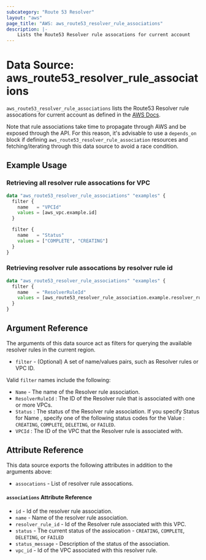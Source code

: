 ```yaml
---
subcategory: "Route 53 Resolver"
layout: "aws"
page_title: "AWS: aws_route53_resolver_rule_associations"
description: |-
    Lists the Route53 Resolver rule assocations for current account
---
```


# Data Source: aws_route53_resolver_rule_associations

`aws_route53_resolver_rule_associations` lists the Route53 Resolver rule assocations for current account as defined in the
[AWS Docs](https://docs.aws.amazon.com/Route53/latest/APIReference/API_route53resolver_ListResolverRuleAssociations.html).

Note that rule associations take time to propagate through AWS and be exposed through the API. For this reason, it's advisable to use a `depends_on` block if defining `aws_route53_resolver_rule_association` resources and fetching/iterating through this data source to avoid a race condition.

## Example Usage

### Retrieving all resolver rule assocations for VPC

```terraform
data "aws_route53_resolver_rule_associations" "examples" {
  filter {
    name   = "VPCId"
    values = [aws_vpc.example.id]
  }

  filter {
    name   = "Status"
    values = ["COMPLETE", "CREATING"]
  }
}
```

### Retrieving resolver rule assocations by resolver rule id

```terraform
data "aws_route53_resolver_rule_associations" "examples" {
  filter {
    name   = "ResolverRuleId"
    values = [aws_route53_resolver_rule_association.example.resolver_rule_id]
  }
}
```

## Argument Reference

The arguments of this data source act as filters for querying the available resolver rules in the current region.

* `filter` - (Optional) A set of name/values pairs, such as Resolver rules or VPC ID.

Valid `filter` names include the following:

* `Name` - The name of the Resolver rule association.
* `ResolverRuleId` : The ID of the Resolver rule that is associated with one or more VPCs.
* `Status` : The status of the Resolver rule association. If you specify Status for Name , specify one of the following status codes for the Value : `CREATING`, `COMPLETE`, `DELETING`, or `FAILED`.
* `VPCId` : The ID of the VPC that the Resolver rule is associated with.

## Attribute Reference

This data source exports the following attributes in addition to the arguments above:

* `assocations` - List of resolver rule assocations.

#### `associations` Attribute Reference

* `id` - Id of the resolver rule association.
* `name` - Name of the resolver rule association.
* `resolver_rule_id` - Id of the Resolver rule associated with this VPC.
* `status` - The current status of the assiocation - `CREATING`, `COMPLETE`, `DELETING`, or `FAILED`
* `status_message` - Description of the status of the association.
* `vpc_id` - Id of the VPC associated with this resolver rule.
